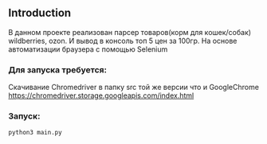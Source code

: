## Introduction

В данном проекте реализован парсер товаров(корм для кошек/собак) wildberries, ozon. И вывод в консоль топ 5 цен за 100гр.
На основе автоматизации браузера с помощью Selenium

### Для запуска требуется:
Скачивание Chromedriver в папку src той же версии что и GoogleChrome
https://chromedriver.storage.googleapis.com/index.html

### Запуск:

```
python3 main.py

```
